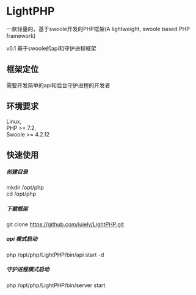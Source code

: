 # LightPHP
一款轻量的，基于swoole开发的PHP框架(A lightweight, swoole based PHP framework)

v0.1 基于swoole的api和守护进程框架

## 框架定位 <br>
需要开发简单的api和后台守护进程的开发者

## 环境要求 <br>
Linux, <br>
PHP >= 7.2, <br>
Swoole >= 4.2.12 <br>

## 快速使用
##### 创建目录
mkdir /opt/php <br>
cd /opt/php <br>

##### 下载框架
git clone https://github.com/iuiely/LightPHP.git <br>

##### api 模式启动 <br>
php /opt/php/LightPHP/bin/api start -d

##### 守护进程模式启动 <br>
php /opt/php/LightPHP/bin/server start

